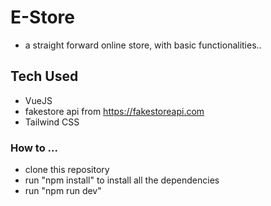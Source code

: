 
# E-Store
- a straight forward  online store, with basic functionalities..

## Tech Used
- VueJS
- fakestore api from https://fakestoreapi.com
- Tailwind CSS


### How to ...
- clone this repository
- run "npm install" to install all the dependencies
- run "npm run dev"